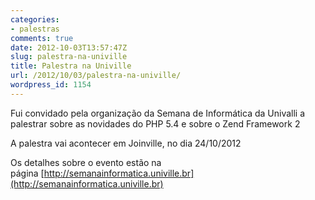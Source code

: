 ```yaml
---
categories:
- palestras
comments: true
date: 2012-10-03T13:57:47Z
slug: palestra-na-univille
title: Palestra na Univille
url: /2012/10/03/palestra-na-univille/
wordpress_id: 1154
---
```


Fui convidado pela organização da Semana de Informática da Univalli a palestrar sobre as novidades do PHP 5.4 e sobre o Zend Framework 2

A palestra vai acontecer em Joinville, no dia 24/10/2012

Os detalhes sobre o evento estão na página [http://semanainformatica.univille.br](http://semanainformatica.univille.br)
